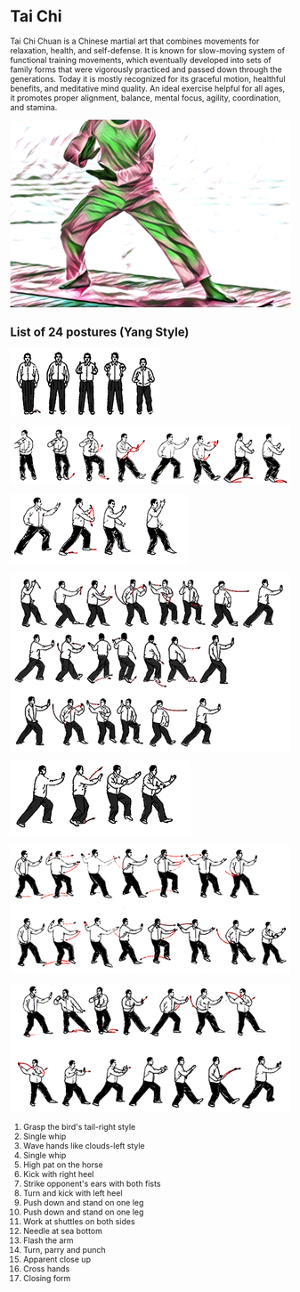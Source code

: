 # Tai Chi

Tai Chi Chuan is a Chinese martial art that combines movements for relaxation, health, and self-defense. It is known for slow-moving system of functional training movements, which eventually developed into sets of family forms that were vigorously practiced and passed down through the generations. Today it is mostly recognized for its graceful motion, healthful benefits, and meditative mind quality. An ideal exercise helpful for all ages, it promotes proper alignment, balance, mental focus, agility, coordination, and stamina.

![](.gitbook/assets/image%20%281%29.png)

## List of 24 postures \(Yang Style\)

![FORM 1: Commencing form](.gitbook/assets/image%20%2816%29.png)

![FORM 2: Part the wild horse&apos;s mane](.gitbook/assets/image%20%286%29.png)

![FORM 3: The white crane spreads its wings](.gitbook/assets/image%20%2812%29.png)

![FORM 4: Brush knee and twist step on both sides \(with variations\)](.gitbook/assets/image%20%288%29.png)

![FORM 5: Hand strums the lute](.gitbook/assets/image%20%2814%29.png)

![FORM 6: Step back and whirl arms on both sides \(with variations\)](.gitbook/assets/image%20%284%29.png)

![ FORM 7: Grasp the bird&apos;s tail-left style](.gitbook/assets/image.png)



1. Grasp the bird's tail-right style
2. Single whip
3. Wave hands like clouds-left style
4. Single whip
5. High pat on the horse
6. Kick with right heel
7. Strike opponent's ears with both fists
8. Turn and kick with left heel
9. Push down and stand on one leg 
10. Push down and stand on one leg
11. Work at shuttles on both sides
12. Needle at sea bottom
13. Flash the arm
14. Turn, parry and punch
15. Apparent close up
16. Cross hands
17. Closing form



